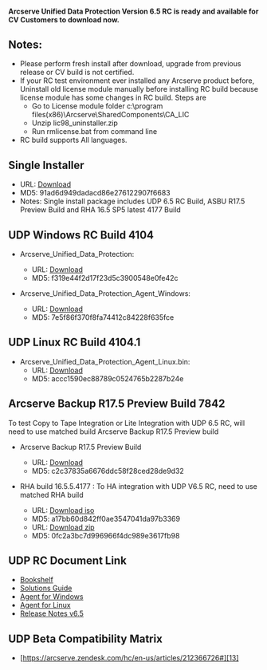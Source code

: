 #### Arcserve Unified Data Protection Version 6.5 RC is ready and available for CV Customers to download now.

## Notes: 
- Please perform fresh install after download, upgrade from previous release or CV build is not certified. 
- If your RC test environment ever installed any Arcserve product before, Uninstall old license module manually before installing RC build because license module has some changes in RC build. Steps are
	+ Go to License module folder c:\program files(x86)\Arcserve\SharedComponents\CA_LIC
	+ Unzip lic98_uninstaller.zip 
	+ Run rmlicense.bat from command line
- RC build supports All languages.



## Single Installer
- URL: [Download][1]
- MD5: 91ad6d949dadacd86e276122907f6683
- Notes: Single install package includes UDP 6.5 RC Build, ASBU R17.5 Preview Build and RHA 16.5 SP5 latest 4177 Build



## UDP Windows RC Build 4104
- Arcserve_Unified_Data_Protection:
	- URL: [Download][2]
	- MD5: f319e44f2d17f23d5c3900548e0fe42c
 
- Arcserve_Unified_Data_Protection_Agent_Windows:
	- URL: [Download][3]
	- MD5: 7e5f86f370f8fa74412c84228f635fce
 

## UDP Linux RC Build 4104.1  
 
- Arcserve_Unified_Data_Protection_Agent_Linux.bin: 
	- URL: [Download][4]
	- MD5: accc1590ec88789c0524765b2287b24e
 


## Arcserve Backup R17.5 Preview Build 7842 
To test Copy to Tape Integration or Lite Integration with UDP 6.5 RC, will need to use matched build Arcserve Backup R17.5 Preview build

- Arcserve Backup R17.5 Preview Build 
	- URL: [Download][5]
	- MD5: c2c37835a6676ddc58f28ced28de9d32

- RHA build 16.5.5.4177 : To HA integration with UDP V6.5 RC, need to use matched RHA build
	- URL: [Download iso][6]
	- MD5: a17bb60d842ff0ae3547041da97b3369
	- URL: [Download zip][7]
	- MD5: 0fc2a3bc7d996966f4dc989e3617fb98


## UDP RC Document Link
- [Bookshelf][8]
- [Solutions Guide][9]
- [Agent for Windows][10]
- [Agent for Linux][11]
- [Release Notes v6.5][12]



## UDP Beta Compatibility Matrix
- [https://arcserve.zendesk.com/hc/en-us/articles/212366726#][13]


[1]: https://www.arcservedocs.com/arcserveudp/setupredirect.php?key=SETUP_ASDOWNLOADER&version=6.5
[2]: https://downloads.arcserve.com/arcserve_family_products/Arcserve_UDP_v6.5/RC/Arcserve_Unified_Data_Protection.exe
[3]: https://downloads.arcserve.com/arcserve_family_products/Arcserve_UDP_v6.5/RC/Arcserve_Unified_Data_Protection_Agent_Windows.exe
[4]: https://downloads.arcserve.com/arcserve_family_products/Arcserve_UDP_v6.5/RC/Arcserve_Unified_Data_Protection_Agent_Linux.bin
[5]: https://downloads.arcserve.com/arcserve_family_products/ArcserveBackup_r17.5/Beta/JPN/AB_17_5_WIN_DVS.iso
[6]: https://downloads.arcserve.com/ARCserveRHA/r16.5_SP5/Arcserve_RHA_r16_5_SP5.iso
[7]: https://downloads.arcserve.com/ARCserveRHA/r16.5_SP5/Arcserve_RHA_r16_5_SP5.zip
[8]: http://documentation.arcserve.com/Arcserve-UDP/unAvailable/V6.5/ENU/bookshelf.html
[9]: http://documentation.arcserve.com/Arcserve-UDP/unavailable/V6.5/ENU/Bookshelf_Files/HTML/Solutions%20Guide/default.htm 
[10]: http://documentation.arcserve.com/Arcserve-UDP/unAvailable/V6.5/ENU/Bookshelf_Files/HTML/Agent%20Online%20Help%20Windows/default.htm
[11]: http://documentation.arcserve.com/Arcserve-UDP/unAvailable/V6.5/ENU/Bookshelf_Files/HTML/Agent%20Online%20Help%20Linux/default.htm
[12]: http://documentation.arcserve.com/Arcserve-UDP/Unavailable/v6.5/ENU/Bookshelf_Files/HTML/Release%20notes/default.htm
[13]: https://arcserve.zendesk.com/hc/en-us/articles/212366726